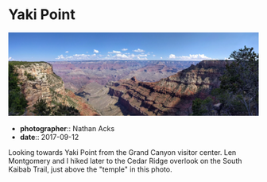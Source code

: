 # Yaki Point

![A narrow red and white sandstone ridge descends towards the floor of the Grand Canyon](assets/2017-09-12-yaki-point.webp)

* **photographer**:: Nathan Acks
* **date**:: 2017-09-12

Looking towards Yaki Point from the Grand Canyon visitor center. Len Montgomery and I hiked later to the Cedar Ridge overlook on the South Kaibab Trail, just above the "temple" in this photo.
